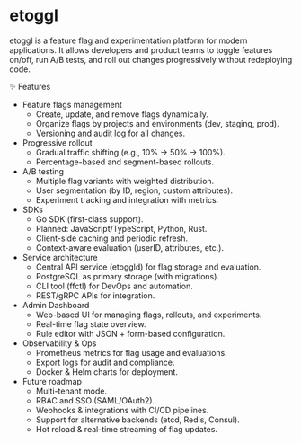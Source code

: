 # etoggl

etoggl is a feature flag and experimentation platform for modern applications.
It allows developers and product teams to toggle features on/off, run A/B tests, and roll out changes progressively without redeploying code.

✨ Features

 - Feature flags management
   - Create, update, and remove flags dynamically.
   - Organize flags by projects and environments (dev, staging, prod).
   - Versioning and audit log for all changes.
 - Progressive rollout
   - Gradual traffic shifting (e.g., 10% → 50% → 100%).
   - Percentage-based and segment-based rollouts.
 - A/B testing
   - Multiple flag variants with weighted distribution.
   - User segmentation (by ID, region, custom attributes).
   - Experiment tracking and integration with metrics.
 - SDKs
   - Go SDK (first-class support).
   - Planned: JavaScript/TypeScript, Python, Rust.
   - Client-side caching and periodic refresh.
   - Context-aware evaluation (userID, attributes, etc.).
 - Service architecture
   - Central API service (etoggld) for flag storage and evaluation.
   - PostgreSQL as primary storage (with migrations).
   - CLI tool (ffctl) for DevOps and automation.
   - REST/gRPC APIs for integration.
 - Admin Dashboard
   - Web-based UI for managing flags, rollouts, and experiments.
   - Real-time flag state overview.
   - Rule editor with JSON + form-based configuration.
 - Observability & Ops
   - Prometheus metrics for flag usage and evaluations.
   - Export logs for audit and compliance.
   - Docker & Helm charts for deployment.
 - Future roadmap
   - Multi-tenant mode.
   - RBAC and SSO (SAML/OAuth2).
   - Webhooks & integrations with CI/CD pipelines.
   - Support for alternative backends (etcd, Redis, Consul).
   - Hot reload & real-time streaming of flag updates.
 